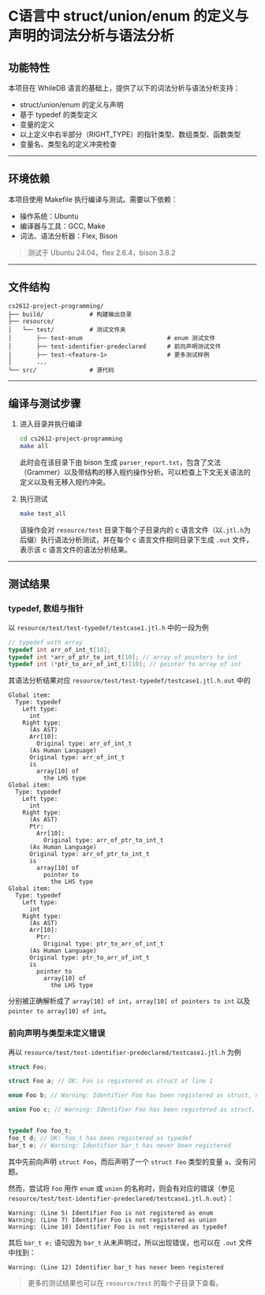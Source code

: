 # C语言中 struct/union/enum 的定义与声明的词法分析与语法分析

## 功能特性

本项目在 WhileDB 语言的基础上，提供了以下的词法分析与语法分析支持：

- struct/union/enum 的定义与声明
- 基于 typedef 的类型定义
- 变量的定义
- 以上定义中右半部分（RIGHT_TYPE）的指针类型、数组类型、函数类型
- 变量名、类型名的定义冲突检查

---

## 环境依赖

本项目使用 Makefile 执行编译与测试。需要以下依赖：

- 操作系统：Ubuntu
- 编译器与工具：GCC, Make
- 词法、语法分析器：Flex, Bison

> 测试于 Ubuntu 24.04，flex 2.6.4，bison 3.8.2

---

## 文件结构

```
cs2612-project-programming/
├── build/             # 构建输出目录
├── resource/
│   └── test/          # 测试文件夹
│       ├── test-enum                        # enum 测试文件
│       ├── test-identifier-predeclared      # 前向声明测试文件
│       ├── test-<feature-1>                 # 更多测试样例
│       ...
└── src/               # 源代码
```

---

## 编译与测试步骤

1. 进入目录并执行编译

   ```bash
   cd cs2612-project-programming
   make all
   ```

   此时会在该目录下由 bison 生成 `parser_report.txt`，包含了文法（Grammer）以及带结构的移入规约操作分析。可以检查上下文无关语法的定义以及有无移入规约冲突。

2. 执行测试

   ```bash
   make test_all
   ```

   该操作会对 `resource/test` 目录下每个子目录内的 c 语言文件（以`.jtl.h`为后缀）执行语法分析测试，并在每个 c 语言文件相同目录下生成 `.out` 文件，表示该 c 语言文件的语法分析结果。

---

## 测试结果

### typedef, 数组与指针

以 `resource/test/test-typedef/testcase1.jtl.h` 中的一段为例

```c
// typedef with array
typedef int arr_of_int_t[10];
typedef int *arr_of_ptr_to_int_t[10]; // array of pointers to int
typedef int (*ptr_to_arr_of_int_t)[10]; // pointer to array of int
```

其语法分析结果对应 `resource/test/test-typedef/testcase1.jtl.h.out` 中的

```
Global item:
  Type: typedef
    Left type:
      int
    Right type:
      (As AST)
      Arr[10]:
        Original type: arr_of_int_t
      (As Human Language)
      Original type: arr_of_int_t
      is
        array[10] of
          the LHS type
Global item:
  Type: typedef
    Left type:
      int
    Right type:
      (As AST)
      Ptr:
        Arr[10]:
          Original type: arr_of_ptr_to_int_t
      (As Human Language)
      Original type: arr_of_ptr_to_int_t
      is
        array[10] of
          pointer to
            the LHS type
Global item:
  Type: typedef
    Left type:
      int
    Right type:
      (As AST)
      Arr[10]:
        Ptr:
          Original type: ptr_to_arr_of_int_t
      (As Human Language)
      Original type: ptr_to_arr_of_int_t
      is
        pointer to
          array[10] of
            the LHS type
```

分别被正确解析成了 `array[10] of int`，`array[10] of pointers to int` 以及 `pointer to array[10] of int`。

### 前向声明与类型未定义错误

再以 `resource/test/test-identifier-predeclared/testcase1.jtl.h` 为例

```c
struct Foo;

struct Foo a; // OK: Foo is registered as struct at line 1

enum Foo b; // Warning: Identifier Foo has been registered as struct, not enum

union Foo c; // Warning: Identifier Foo has been registered as struct, not union


typedef Foo foo_t;
foo_t d; // OK: foo_t has been registered as typedef
bar_t e; // Warning: Identifier bar_t has never been registered
```

其中先前向声明 `struct Foo`，而后声明了一个 `struct Foo` 类型的变量 `a`，没有问题。

然而，尝试将 `Foo` 用作 `enum` 或 `union` 的名称时，则会有对应的错误（参见 `resource/test/test-identifier-predeclared/testcase1.jtl.h.out`）：

```
Warning: (Line 5) Identifier Foo is not registered as enum
Warning: (Line 7) Identifier Foo is not registered as union
Warning: (Line 10) Identifier Foo is not registered as typedef
```

其后 `bar_t e;` 语句因为 `bar_t` 从未声明过，所以出现错误，也可以在 `.out` 文件中找到：

```
Warning: (Line 12) Identifier bar_t has never been registered
```



> 更多的测试结果也可以在 `resource/test` 的每个子目录下查看。
